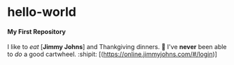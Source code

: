 # hello-world
#### My First Repository 

I like to _eat_ [**Jimmy Johns**] and Thankgiving dinners. :poultry_leg: 
I've **never** been able to _do_ a good cartwheel. :shipit: 
[(https://online.jimmyjohns.com/#/login)]  